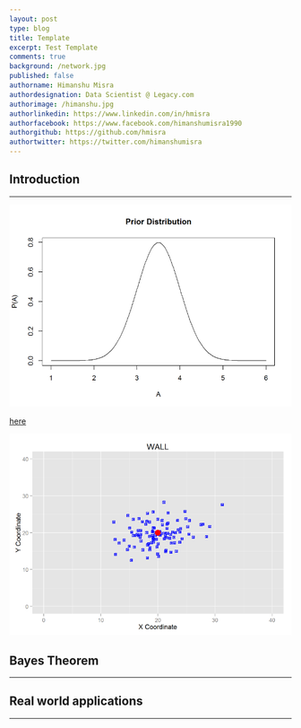 ```yaml
---
layout: post
type: blog
title: Template
excerpt: Test Template
comments: true
background: /network.jpg
published: false
authorname: Himanshu Misra
authordesignation: Data Scientist @ Legacy.com
authorimage: /himanshu.jpg
authorlinkedin: https://www.linkedin.com/in/hmisra
authorfacebook: https://www.facebook.com/himanshumisra1990
authorgithub: https://github.com/hmisra
authortwitter: https://twitter.com/himanshumisra
---
```


## Introduction
------------------------------

<img src="/recursive1.png"/>

[here](https://gist.github.com/hmisra/f4edf5b58aedb6075fcd "Source Code")


<center>
<img src="/recursive3.png"/>
</center>


## Bayes Theorem
------------------------------


## Real world applications
-------------------------------
